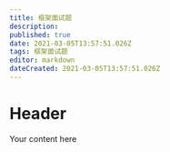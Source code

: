 ```yaml
---
title: 框架面试题
description: 
published: true
date: 2021-03-05T13:57:51.026Z
tags: 框架面试题
editor: markdown
dateCreated: 2021-03-05T13:57:51.026Z
---
```


# Header
Your content here